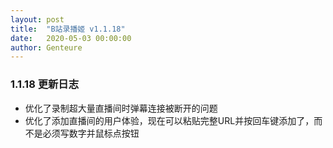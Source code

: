 ```yaml
---
layout: post
title:  "B站录播姬 v1.1.18"
date:   2020-05-03 00:00:00
author: Genteure
---
```


### 1.1.18 更新日志

- 优化了录制超大量直播间时弹幕连接被断开的问题
- 优化了添加直播间的用户体验，现在可以粘贴完整URL并按回车键添加了，而不是必须写数字并鼠标点按钮
